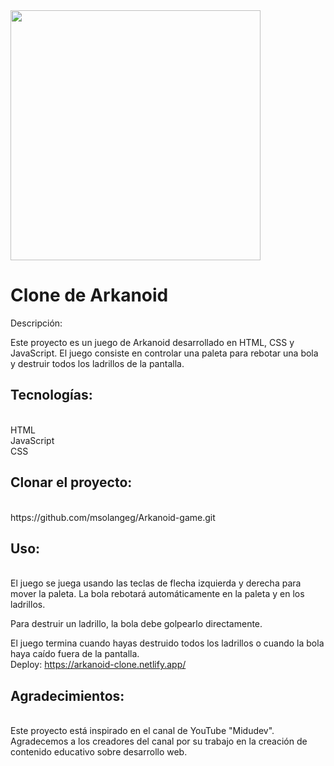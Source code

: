<img src='https://res.cloudinary.com/dv7kzlqy6/image/upload/v1710347691/arkanoid_i2mrsh.png' width='400'> 
</br>

# Clone de Arkanoid 
Descripción:

Este proyecto es un juego de Arkanoid desarrollado en HTML, CSS y JavaScript. El juego consiste en controlar una paleta para rebotar una bola y destruir todos los ladrillos de la pantalla.

<h2>Tecnologías:</h2></br>
HTML</br>
JavaScript</br>
CSS

<h2>Clonar el proyecto:</h2></br>
https://github.com/msolangeg/Arkanoid-game.git


<h2>Uso:</h2></br>
El juego se juega usando las teclas de flecha izquierda y derecha para mover la paleta. La bola rebotará automáticamente en la paleta y en los ladrillos.

Para destruir un ladrillo, la bola debe golpearlo directamente.

El juego termina cuando hayas destruido todos los ladrillos o cuando la bola haya caído fuera de la pantalla.
</br>
Deploy: https://arkanoid-clone.netlify.app/


<h2>Agradecimientos:</h2></br>
Este proyecto está inspirado en el canal de YouTube "Midudev". Agradecemos a los creadores del canal por su trabajo en la creación de contenido educativo sobre desarrollo web.
